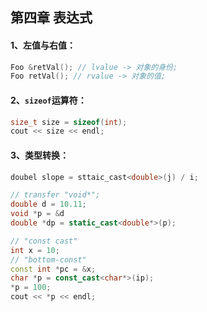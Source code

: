 ## 第四章 表达式

#### 1、左值与右值：

```c++
Foo &retVal(); // lvalue -> 对象的身份;
Foo retVal(); // rvalue -> 对象的值;
```

#### 2、`sizeof`运算符：

```c++
size_t size = sizeof(int);
cout << size << endl;
```

#### 3、类型转换：

```c++
doubel slope = sttaic_cast<double>(j) / i;

// transfer "void*";
double d = 10.11;
void *p = &d
double *dp = static_cast<double*>(p);

// "const cast"
int x = 10;
// "bottom-const"
const int *pc = &x;
char *p = const_cast<char*>(ip);
*p = 100;
cout << *p << endl;
```

